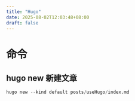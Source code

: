 ```yaml
---
title: "Hugo"
date: 2025-08-02T12:03:48+08:00
draft: false
---
```


# 命令

## hugo new 新建文章
```python
hugo new --kind default posts/useHugo/index.md
```